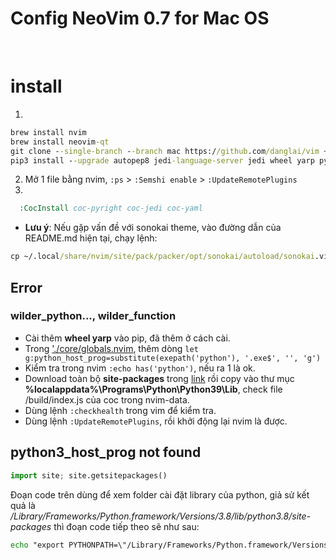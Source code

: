 # Config NeoVim 0.7 for Mac OS

<br/>

# install
1. 
```cmd
brew install nvim
brew install neovim-qt
git clone --single-branch --branch mac https://github.com/danglai/vim ~/.config/nvim
pip3 install --upgrade autopep8 jedi-language-server jedi wheel yarp pynvim neovim
```
2. Mở 1 file bằng nvim, `:ps` > `:Semshi enable` > `:UpdateRemotePlugins`
3.
```cmd
  :CocInstall coc-pyright coc-jedi coc-yaml
```

- **Lưu ý**: Nếu gặp vấn đề với sonokai theme, vào đường dẫn của README.md hiện tại, chạy lệnh: 
```cmd 
cp ~/.local/share/nvim/site/pack/packer/opt/sonokai/autoload/sonokai.vim ~/.config/nvim/autoload
```

## Error
### wilder_python..., wilder_function
- Cài thêm **wheel yarp** vào pip, đã thêm ở cách cài.
- Trong ['./core/globals.nvim](./core/globals.vim), thêm dòng `let g:python_host_prog=substitute(exepath('python'), '.exe$', '', 'g')`
- Kiểm tra trong nvim `:echo has('python')`, nếu ra 1 là ok.
- Download toàn bộ **site-packages** trong [link](https://github.com/danglaiacc/kn/commit/7b9870f099d346427caf36734feccf88c119b49a) rồi copy vào thư mục **%localappdata%\Programs\Python\Python39\Lib**, check file /build/index.js của coc trong nvim-data.
- Dùng lệnh `:checkhealth` trong vim để kiểm tra.
- Dùng lệnh `:UpdateRemotePlugins`, rồi khởi động lại nvim là được.

## python3_host_prog not found

```py
import site; site.getsitepackages()
```
Đoạn code trên dùng để xem folder cài đặt library của python, giả sử kết quả là */Library/Frameworks/Python.framework/Versions/3.8/lib/python3.8/site-packages* thì đoạn code tiếp theo sẽ như sau:
```cmd
echo "export PYTHONPATH=\"/Library/Frameworks/Python.framework/Versions/3.8/lib/python3.8/site-packages\"">>.zshrc
```
